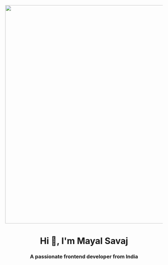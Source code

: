 <img src="https://tse4.mm.bing.net/th?id=OIP.HbTzavygTATuOX-waTvbRgHaEK&pid=Api&P=0" width="700px" hight="700" />
<h1 align="center">Hi 👋, I'm Mayal Savaj</h1>
<h3 align="center">A passionate frontend developer from India</h3>
